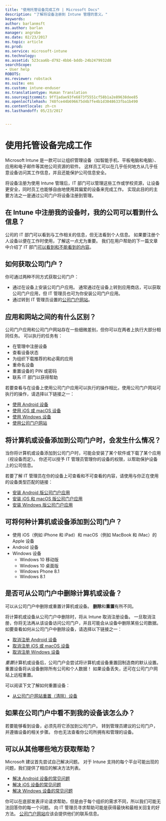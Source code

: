 ```yaml
---
title: "使用托管设备完成工作 | Microsoft Docs"
description: "了解将设备注册到 Intune 管理的意义。"
keywords: 
author: barlanmsft
ms.author: barlan
manager: angrobe
ms.date: 02/23/2017
ms.topic: article
ms.prod: 
ms.service: microsoft-intune
ms.technology: 
ms.assetid: 523caa6b-d792-4bb6-bddb-24b2479932d8
searchScope:
- User help
ROBOTS: 
ms.reviewer: robstack
ms.suite: ems
ms.custom: intune-enduser
ms.translationtype: Human Translation
ms.sourcegitcommit: 9ff1adae93fe6873f5551cf58b1a2e89638dee85
ms.openlocfilehash: 748fce44b696675d4b7fe4b1d3048633fba1b490
ms.contentlocale: zh-cn
ms.lasthandoff: 05/23/2017


---
```


# <a name="use-managed-devices-to-get-work-done"></a>使用托管设备完成工作
Microsoft Intune 是一款可以让组织管理设备（如智能手机、平板电脑和电脑）、应用和电子邮件等其他公司资源的软件。 这样员工可以在几乎任何地方从几乎任意设备访问其工作信息，并且还能保护公司信息安全。

将设备注册为使用 Intune 管理后，IT 部门可以管理这些工作或学校资源，让设备更安全，同时员工也能够自由地使用其偏爱的设备来完成工作。 实现此目的的主要方法之一是通过公司门户将设备注册到管理。

## <a name="what-information-can-my-company-see-when-i-enroll-my-device-in-intune"></a>在 Intune 中注册我的设备时，我的公司可以看到什么信息？
公司的 IT 部门可以看到与工作相关的信息，但无法看到个人信息。 如果要注册个人设备以便在工作时使用，了解这一点尤为重要。 我们在用户帮助的下一篇文章中介绍了 IT 部门[可以看到和不能看到的内容](what-info-can-your-company-see-when-you-enroll-your-device-in-intune.md)。

## <a name="how-do-i-get-the-company-portal"></a>如何获取公司门户？
你可通过两种不同方式获取公司门户：

- 通过在设备上安装公司门户应用。 通常通过在设备上转到应用商店，可以获取公司门户应用，但 IT 管理员也可为你安装公司门户应用。
- 通过转到 IT 管理员设置的[公司门户网站](http://portal.manage.microsoft.com)。

## <a name="whats-the-difference-between-the-app-and-the-website"></a>应用和网站之间的有什么区别？
公司门户应用和公司门户网站存在一些细微差别，但你可以在两者上执行大部分相同任务。 可以执行的任务有：

- 在管理中注册设备
- 查看设备状态
- 为组织下载推荐的和必需的应用
- 重命名设备
- 重置设备的 PIN 或密码
- 联系 IT 部门以获得帮助

若要查看与在设备上使用公司门户应用可以执行的操作相比，使用公司门户网站可执行的操作，请选择以下链接之一：

- [使用 Android 设备](using-your-android-device-with-intune.md)
- [使用 iOS 或 macOS 设备](using-your-ios-or-macOS-device-with-intune.md)
- [使用 Windows 设备](using-your-windows-device-with-intune.md)
- [使用公司门户网站](using-the-intune-company-portal-website.md)

## <a name="what-happens-when-you-add-a-computer-or-device-to-the-company-portal"></a>将计算机或设备添加到公司门户时，会发生什么情况？
当你将计算机或设备添加到公司门户时，可能会安装了某个软件或下载了某个应用（视设备而定）。 你还可以授予 IT 管理员管理你的设备的权限，以帮助保护设备上的公司信息。

若要了解 IT 管理员在你的设备上可查看和不可查看的内容，请使用与你正在使用的设备类型匹配的链接：

- [安装 Android 版公司门户应用](what-happens-if-you-install-the-company-portal-app-and-enroll-your-device-in-intune-android.md)
- [安装 iOS 和 macOS 版公司门户应用](what-happens-if-you-install-the-company-portal-app-and-enroll-your-device-in-intune-ios.md)
- [安装 Windows 版公司门户应用](what-info-can-your-company-see-when-you-enroll-your-device-in-intune.md)

## <a name="what-kind-of-computers-or-devices-can-you-add-to-the-company-portal"></a>可将何种计算机或设备添加到公司门户？
-   使用 iOS（例如 iPhone 和 iPad）和 macOS（例如 MacBook 和 iMac）的 Apple 设备
-   Android 设备
-   Windows 设备
    -   Windows 10 移动版
    -   Windows 10 桌面版
    -   Windows Phone 8.1
    -   Windows 8.1

## <a name="can-you-remove-a-computer-or-device-from-the-company-portal"></a>是否可从公司门户中删除计算机或设备？
可以从公司门户中删除或重置计算机或设备。 **删除**和**重置**有所不同。

将计算机或设备从公司门户中删除时，将从 Intune 取消注册设备。 一旦取消注册，你将无法再从该设备访问公司门户，并且可能会从设备中删除某些公司数据。 如要查看如何从公司门户中删除设备，请选择以下链接之一：

- [取消注册 Android 设备](unenroll-your-device-from-intune-android.md)
- [取消注册 iOS 或 macOS 设备](unenroll-your-device-from-intune-ios.md)
- [取消注册 Windows 设备](unenroll-your-device-from-intune-windows.md)

*重置*计算机或设备后，公司门户会尝试将计算机或设备重置回制造商的默认设置。 重置设备将从设备删除所有公司和个人数据！ 如果设备丢失，还可在公司门户网站上远程重置。

可以阅读下文了解如何重置设备：

- [从公司门户网站重置（清除）设备](reset-erase-your-device-cpwebsite.md)

## <a name="what-if-i-cant-see-my-device-in-the-company-portal"></a>如果在公司门户中看不到我的设备该怎么办？
若要能够看到设备，必须先将它添加到公司门户。 转到管理员建议的公司门户，并遵循设备的相关步骤。 你也无法查看你公司所拥有和管理的设备。

## <a name="where-else-can-i-go-for-help"></a>可以从其他哪些地方获取帮助？
Microsoft 建议首先尝试自己解决问题。 对于 Intune 支持的每个平台可能出现的问题，我们提供了相应的解决方法列表。

- [解决 Android 设备的常见问题](troubleshoot-your-device-android.md)
- [解决 iOS 设备的常见问题](troubleshoot-your-device-ios.md)
- [解决 Windows 设备的常见问题](troubleshoot-your-device-windows.md)

你可以在底部发表评论请求帮助，但是由于每个组织的需求不同，所以我们可能无法回答你的每一个问题。 向 IT 管理员寻求帮助可能是获得最快和最相关回复的好方法。 [公司门户网站](http://portal.manage.microsoft.com)应该会提供他们的联系信息。

